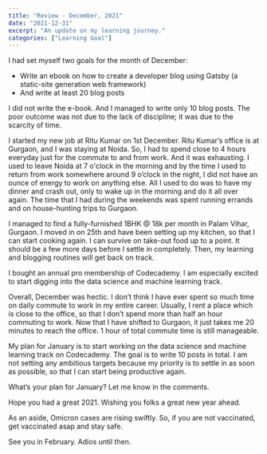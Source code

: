 ```yaml
---
title: "Review - December, 2021"
date: "2021-12-31"
excerpt: "An update on my learning journey."
categories: ["Learning Goal"]
---
```


I had set myself two goals for the month of December:

- Write an ebook on how to create a developer blog using Gatsby (a static-site generation web framework)
- And write at least 20 blog posts

I did not write the e-book. And I managed to write only 10 blog posts. The poor outcome was not due to the lack of discipline; it was due to the scarcity of time.

I started my new job at Ritu Kumar on 1st December. Ritu Kumar’s office is at Gurgaon, and I was staying at Noida. So, I had to spend close to 4 hours everyday just for the commute to and from work. And it was exhausting. I used to leave Noida at 7 o'clock in the morning and by the time I used to return from work somewhere around 9 o’clock in the night, I did not have an ounce of energy to work on anything else. AlI I used to do was to have my dinner and crash out, only to wake up in the morning and do it all over again. The time that I had during the weekends was spent running errands and on house-hunting trips to Gurgaon.

I managed to find a fully-furnished 1BHK @ 18k per month in Palam Vihar, Gurgaon. I moved in on 25th and have been setting up my kitchen, so that I can start cooking again. I can survive on take-out food up to a point. It should be a few more days before I settle in completely. Then, my learning and blogging routines will get back on track.

I bought an annual pro membership of Codecademy. I am especially excited to start digging into the data science and machine learning track.

Overall, December was hectic. I don’t think I have ever spent so much time on daily commute to work in my entire career. Usually, I rent a place which is close to the office, so that I don’t spend more than half an hour commuting to work. Now that I have shifted to Gurgaon, it just takes me 20 minutes to reach the office. 1 hour of total commute time is still manageable.

My plan for January is to start working on the data science and machine learning track on Codecademy. The goal is to write 10 posts in total. I am not setting any ambitious targets because my priority is to settle in as soon as possible, so that I can start being productive again.

What’s your plan for January? Let me know in the comments.

Hope you had a great 2021. Wishing you folks a great new year ahead.

As an aside, Omicron cases are rising swiftly. So, if you are not vaccinated, get vaccinated asap and stay safe.

See you in February. Adios until then.
